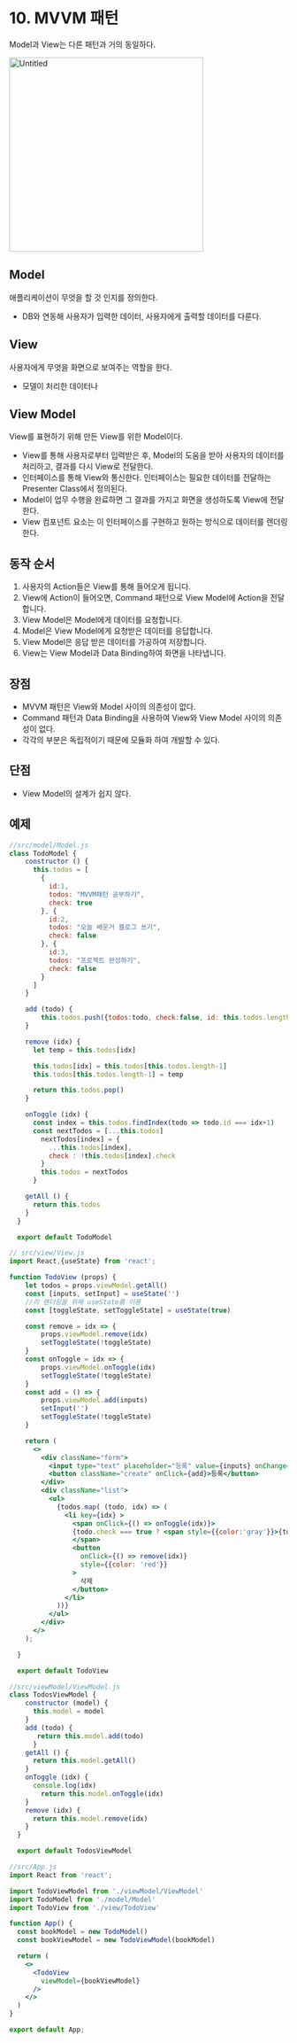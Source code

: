 # 10. MVVM 패턴

Model과 View는 다른 패턴과 거의 동일하다.

<img title="" src="./assets/10-1%20MVVM%20패턴.png" alt="Untitled" width="351">

## Model

애플리케이션이 무엇을 할 것 인지를 정의한다.

- DB와 연동해 사용자가 입력한 데이터, 사용자에게 출력할 데이터를 다룬다.

## View

사용자에게 무엇을 화면으로 보여주는 역할을 한다.

- 모델이 처리한 데이터나

## View Model

View를 표현하기 위해 만든 View를 위한 Model이다.

- View를 통해 사용자로부터 입력받은 후, Model의 도움을 받아 사용자의 데이터를 처리하고, 결과를 다시 View로 전달한다.
- 인터페이스를 통해 View와 통신한다. 인터페이스는 필요한 데이터를 전달하는 Presenter Class에서 정의된다.
- Model이 업무 수행을 완료하면 그 결과를 가지고 화면을 생성하도록 View에 전달한다.
- View 컴포넌트 요소는 이 인터페이스를 구현하고 원하는 방식으로 데이터를 렌더링한다.

## 동작 순서

1. 사용자의 Action들은 View를 통해 들어오게 됩니다.
2. View에 Action이 들어오면, Command 패턴으로 View Model에 Action을 전달합니다.
3. View Model은 Model에게 데이터를 요청합니다.
4. Model은 View Model에게 요청받은 데이터를 응답합니다.
5. View Model은 응답 받은 데이터를 가공하여 저장합니다.
6. View는 View Model과 Data Binding하여 화면을 나타냅니다.

## 장점

- MVVM 패턴은 View와 Model 사이의 의존성이 없다.
- Command 패턴과 Data Binding을 사용하여 View와 View Model 사이의 의존성이 없다.
- 각각의 부분은 독립적이기 때문에 모듈화 하여 개발할 수 있다.

## 단점

- View Model의 설계가 쉽지 않다.

## 예제

```jsx
//src/model/Model.js
class TodoModel {
    constructor () {
      this.todos = [
        {
          id:1,
          todos: "MVVM패턴 공부하기",
          check: true
        }, {
          id:2,
          todos: "오늘 배운거 블로그 쓰기",
          check: false
        }, {
          id:3,
          todos: "프로젝트 완성하기",
          check: false
        }
      ]
    }

    add (todo) {
        this.todos.push({todos:todo, check:false, id: this.todos.length+1})
    }

    remove (idx) {
      let temp = this.todos[idx]

      this.todos[idx] = this.todos[this.todos.length-1]
      this.todos[this.todos.length-1] = temp

      return this.todos.pop()
    }

    onToggle (idx) {
      const index = this.todos.findIndex(todo => todo.id === idx+1)
      const nextTodos = [...this.todos]
        nextTodos[index] = {
          ...this.todos[index],
          check : !this.todos[index].check
        }
        this.todos = nextTodos
      }

    getAll () {
      return this.todos
    }
  }

  export default TodoModel
```

```jsx
// src/view/View.js
import React,{useState} from 'react';

function TodoView (props) {
    let todos = props.viewModel.getAll()
    const [inputs, setInput] = useState('')
    //리 렌더링을 위해 useState를 이용
    const [toggleState, setToggleState] = useState(true)

    const remove = idx => {
        props.viewModel.remove(idx)
        setToggleState(!toggleState)
    }
    const onToggle = idx => {
        props.viewModel.onToggle(idx)
        setToggleState(!toggleState)
    }
    const add = () => {
        props.viewModel.add(inputs)
        setInput('')
        setToggleState(!toggleState)
    }

    return (
      <>
        <div className="form">
          <input type="text" placeholder="등록" value={inputs} onChange={(e) => setInput(e.target.value)}/>
          <button className="create" onClick={add}>등록</button>
        </div>
        <div className="list">
          <ul>
            {todos.map( (todo, idx) => (
              <li key={idx} >
                <span onClick={() => onToggle(idx)}>
                {todo.check === true ? <span style={{color:'gray'}}>{todo.todos}</span> : <span>{todo.todos}</span>}
                </span>
                <button
                  onClick={() => remove(idx)}
                  style={{color: 'red'}}
                >
                  삭제
                </button>
              </li>
            ))}
          </ul>
        </div>
      </>
    );

  }

  export default TodoView
```

```jsx
//src/viewModel/ViewModel.js
class TodosViewModel {
    constructor (model) {
      this.model = model
    }
    add (todo) {
       return this.model.add(todo)
      }
    getAll () {
      return this.model.getAll()
    }
    onToggle (idx) {
      console.log(idx)
        return this.model.onToggle(idx)
    }
    remove (idx) {
      return this.model.remove(idx)
    }
  }

  export default TodosViewModel
```

```jsx
//src/App.js
import React from 'react';

import TodoViewModel from './viewModel/ViewModel'
import TodoModel from './model/Model'
import TodoView from './view/TodoView'

function App() {
  const bookModel = new TodoModel()
  const bookViewModel = new TodoViewModel(bookModel)

  return (
    <>
      <TodoView
        viewModel={bookViewModel}
      />
    </>
  )
}

export default App;
```
